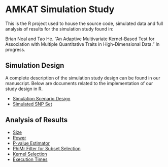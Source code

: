 
<!-- README.md is generated from README.Rmd. Please edit that file -->

# AMKAT Simulation Study

<!-- badges: start -->
<!-- badges: end -->

This is the R project used to house the source code, simulated data and
full analysis of results for the simulation study found in:

Brian Neal and Tao He. “An Adaptive Multivariate Kernel-Based Test for
Association with Multiple Quantitative Traits in High-Dimensional Data.”
In progress.

## Simulation Design

A complete description of the simulation study design can be found in
our manuscript. Below are documents related to the implementation of our
study design in R.

-   [Simulation Scenario
    Design](https://github.com/brianpatrickneal/AMKAT_simstudy/blob/main/markdown/setup.html)
-   [Simulated SNP
    Set](https://github.com/brianpatrickneal/AMKAT_simstudy/blob/main/markdown/SNPset_corr_heatmaps.html)

## Analysis of Results

-   [Size](https://github.com/brianpatrickneal/AMKAT_simstudy/blob/main/markdown/size.html)
-   [Power](https://github.com/brianpatrickneal/AMKAT_simstudy/blob/main/markdown/power.html)
-   [P-value
    Estimator](https://github.com/brianpatrickneal/AMKAT_simstudy/blob/main/markdown/pval_estimator.html)
-   [PhiMr Filter for Subset
    Selection](https://github.com/brianpatrickneal/AMKAT_simstudy/blob/main/markdown/feature_selection.html)
-   [Kernel
    Selection](https://github.com/brianpatrickneal/AMKAT_simstudy/blob/main/markdown/kernel_selection.html)
-   [Execution
    Times](https://github.com/brianpatrickneal/AMKAT_simstudy/blob/main/markdown/runtime_benchmarking.html)
